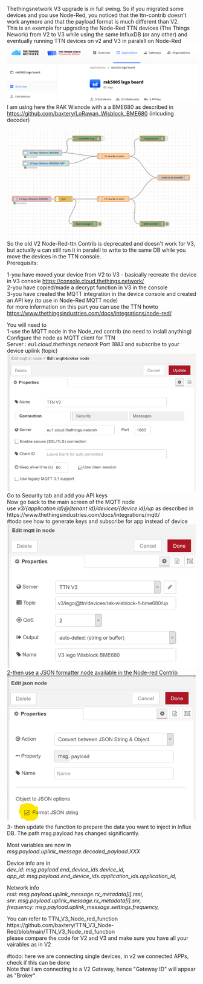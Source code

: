 Thethingsnetwork V3 upgrade is in full swing. So if you migrated some devices and you use Node-Red, you noticed that the ttn-contrib doesn't work anymore and that the payload format is much different than V2.<br>This is an example for upgrading the Node-Red TTN devices (The Things Nework) from V2 to V3 while using the same InfluxDB (or any other) and eventually running TTN devices on v2 and V3 in paralell on Node-Red<br>
 <img src="images/thethingsnetwork_v3_console.png" alt="Upgrade TTN devices from V2 to V3"> 
 I am using here the RAK Wisnode with a a BME680 as described in https://github.com/baxtery/LoRawan_Wisblock_BME680 (inlcuding decoder)
<br><br>
 <img src="images/Node-Red_v2_v3_ttn.png" alt="Upgrade TTN nodes from V2 to V3 on Node-Red"> 
 <br>
 So the old V2 Node-Red-ttn Contrib is deprecated and doesn't work for V3, but actually u can still run it in paralell to write to the same DB while you move the devices in the TTN console.<br>
 Prerequisits:<p>
1-you have moved your device from V2 to V3 - basically recreate the device in V3 console https://console.cloud.thethings.network/<br>
2-you have copied/made a decrypt function in V3 in the console<br>
3-you have created the MQTT integration in the device console and created an API key (to use in Node-Red MQTT node)<br>
 for more information on this part you can use the TTN howto https://www.thethingsindustries.com/docs/integrations/node-red/
 </p>
 <p>
 You will need to<br>1-use the MQTT node in the Node_red contrib (no need to inslall anything)<br>Configure the node as MQTT client for TTN<br>Server : <i>eu1.cloud.thethings.network</i> Port <i>1883</i> and subscribe to your device uplink (topic)<br>
   <img src="images/create_mqtt_broker_api_keys.png" alt="Configure the API Keys for you Device" width="500"><br>
 Go to Security tab and add you API keys<br>
 Now go back to the main screen of the MQTT node<br>
  use <i>v3/{application id}@{tenant id}/devices/{device id}/up</i> as described in https://www.thethingsindustries.com/docs/integrations/mqtt/<br>
 #todo see how to generate keys and subscribe for app instead of device<br>
  <img src="images/create_mqtt_broker_ttn_v3_up.png" alt="Configure the TTN MQTT Broker" width="500"><br>
  2-then use a JSON formatter node available in the Node-red Contrib<br>
   <img src="images/Json_node.png" alt="Parse MQTT into JSON" width="500"><br>
 3- then update the function to prepare the data you want to inject in Influx DB. The path msg.payload has changed significantly.<br>
 <p>Most variables are now in <i>msg.payload.uplink_message.decoded_payload.XXX</i><br></p>
 <p>Device info are in <br>
 <i>dev_id: msg.payload.end_device_ids.device_id,<br>
 app_id: msg.payload.end_device_ids.application_ids.application_id,
 </i><br></p>
<p>Network info<br>
<i>rssi: msg.payload.uplink_message.rx_metadata[i].rssi,<br>
 snr: msg.payload.uplink_message.rx_metadata[i].snr,<br>
 frequency: msg.payload.uplink_message.settings.frequency,
 </i><br></p>
 You can refer to TTN_V3_Node_red_function https://github.com/baxtery/TTN_V3_Node-Red/blob/main/TTN_V3_Node_red_function<br>
 please compare the code for V2 and V3 and make sure you have all your vairables as in V2</p>
 #todo: here we are connecting single devices, in v2 we connected APPs, check if this can be done<br>Note that I am connecting to a V2 Gateway, hence "Gateway ID" will appear as "Broker". 
